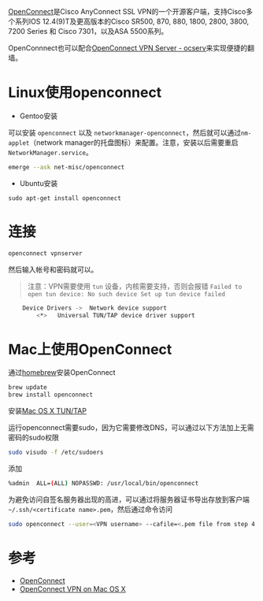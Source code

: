 [OpenConnect](www.infradead.org/openconnect)是Cisco AnyConnect SSL VPN的一个开源客户端，支持Cisco多个系列IOS 12.4(9)T及更高版本的Cisco SR500, 870, 880, 1800, 2800, 3800, 7200 Series 和 Cisco 7301，以及ASA 5500系列。

OpenConnnect也可以配合[OpenConnect VPN Server - ocserv](deploy_ocserv_vpn_server.md)来实现便捷的翻墙。

# Linux使用openconnect

* Gentoo安装

可以安装 `openconnect` 以及 `networkmanager-openconnect`，然后就可以通过`nm-applet`（network manager的托盘图标）来配置。注意，安装以后需要重启 `NetworkManager.service`。

```bash
emerge --ask net-misc/openconnect
```

* Ubuntu安装

```
sudo apt-get install openconnect
```

# 连接

```bash
openconnect vpnserver
```

然后输入帐号和密码就可以。

> 注意：VPN需要使用 `tun` 设备，内核需要支持，否则会报错 `Failed to open tun device: No such device Set up tun device failed`

```bash
    Device Drivers ->  Network device support
        <*>   Universal TUN/TAP device driver support
```

# Mac上使用OpenConnect

通过[homebrew](http://mxcl.github.com/homebrew/)安装OpenConnect

```bash
brew update
brew install openconnect
```

安装[Mac OS X TUN/TAP](http://tuntaposx.sourceforge.net/)

运行openconnect需要sudo，因为它需要修改DNS，可以通过以下方法加上无需密码的sudo权限

```bash
sudo visudo -f /etc/sudoers
```

添加

```bash
%admin  ALL=(ALL) NOPASSWD: /usr/local/bin/openconnect
```

为避免访问自签名服务器出现的高进，可以通过将服务器证书导出存放到客户端`~/.ssh/<certificate name>.pem`，然后通过命令访问

```bash
sudo openconnect --user=<VPN username> --cafile=<.pem file from step 4.3> <your vpn hostname>
```

# 参考

* [OpenConnect](https://wiki.archlinux.org/index.php/OpenConnect)
* [OpenConnect VPN on Mac OS X](https://gist.github.com/moklett/3170636)
